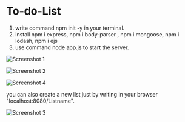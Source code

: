 # To-do-List

1. write command npm init -y in your terminal.
2. install npm i express, npm i body-parser , npm i mongoose, npm i lodash, npm i ejs
3. use command node app.js to start the server.


![Screenshot 1](https://user-images.githubusercontent.com/97434590/175220070-5342cc3f-f4f0-4ab3-8f2b-5fbbc515777d.png)

![Screenshot 2](https://user-images.githubusercontent.com/97434590/175220076-297b6fc6-8374-4fab-a754-66b839644858.png)

![Screenshot 4](https://user-images.githubusercontent.com/97434590/175222806-ab5a5325-3967-4b72-8b1b-3457d917a96d.png)

you can also create a new list just by writing in your browser "localhost:8080/Listname". 


![Screenshot 3](https://user-images.githubusercontent.com/97434590/175222848-00e97b96-40bb-4fa0-8254-2a980a01b238.png)
